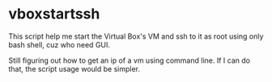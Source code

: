 # vboxstartssh
This script help me start the Virtual Box's VM and ssh to it as root using only bash shell, cuz who need GUI.

Still figuring out how to get an ip of a vm using command line. If I can do that, the script usage would be simpler.
